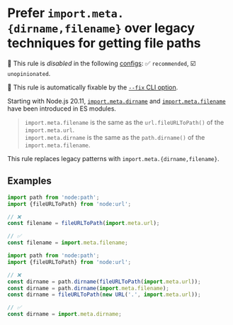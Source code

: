 # Prefer `import.meta.{dirname,filename}` over legacy techniques for getting file paths

🚫 This rule is _disabled_ in the following [configs](https://github.com/sindresorhus/eslint-plugin-unicorn#recommended-config): ✅ `recommended`, ☑️ `unopinionated`.

🔧 This rule is automatically fixable by the [`--fix` CLI option](https://eslint.org/docs/latest/user-guide/command-line-interface#--fix).

<!-- end auto-generated rule header -->
<!-- Do not manually modify this header. Run: `npm run fix:eslint-docs` -->

Starting with Node.js 20.11, [`import.meta.dirname`](https://nodejs.org/api/esm.html#importmetadirname) and [`import.meta.filename`](https://nodejs.org/api/esm.html#importmetafilename) have been introduced in ES modules.

> `import.meta.filename` is the same as the `url.fileURLToPath()` of the `import.meta.url`.\
> `import.meta.dirname` is the same as the `path.dirname()` of the `import.meta.filename`.

This rule replaces legacy patterns with `import.meta.{dirname,filename}`.

## Examples

```js
import path from 'node:path';
import {fileURLToPath} from 'node:url';

// ❌
const filename = fileURLToPath(import.meta.url);

// ✅
const filename = import.meta.filename;
```

```js
import path from 'node:path';
import {fileURLToPath} from 'node:url';

// ❌
const dirname = path.dirname(fileURLToPath(import.meta.url));
const dirname = path.dirname(import.meta.filename);
const dirname = fileURLToPath(new URL('.', import.meta.url));

// ✅
const dirname = import.meta.dirname;
```
